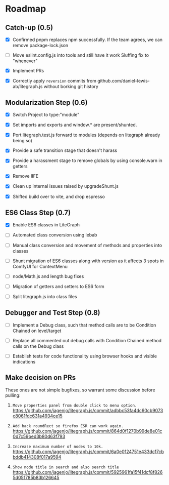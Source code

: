 
# Roadmap

## Catch-up (0.5)

- [x] Confirmed pnpm replaces npm successfully.  If the team agrees, we can remove package-lock.json

- [ ] Move eslint.config.js into tools and still have it work
    Sluffing fix to "whenever"

- [x] Implement PRs

- [x] Correctly apply `reversion` commits from github.com/daniel-lewis-ab/litegraph.js without borking git history

## Modularization Step (0.6)

- [x] Switch Project to type:"module"

- [x] Set imports and exports and window.* are present/shunted.

- [x] Port litegraph.test.js forward to modules (depends on litegraph already being so)

- [x] Provide a safe transition stage that doesn't harass

- [x] Provide a harassment stage to remove globals by using console.warn in getters

- [x] Remove IIFE

- [x] Clean up internal issues raised by upgradeShunt.js

- [x] Shifted build over to vite, and drop espresso

## ES6 Class Step (0.7)

- [x] Enable ES6 classes in LiteGraph

- [ ] Automated class conversion using lebab

- [ ] Manual class conversion and movement of methods and properties into classes

- [ ] Shunt migration of ES6 classes along with version as it affects 3 spots in ComfyUI for ContextMenu

- [ ] node/Math.js and length bug fixes

- [ ] Migration of getters and setters to ES6 form

- [ ] Split litegraph.js into class files

## Debugger and Test Step (0.8)

- [ ] Implement a Debug class, such that method calls are to be Condition Chained on level/target

- [ ] Replace all commented out debug calls with Condition Chained method calls on the Debug class

- [ ] Establish tests for code functionality using browser hooks and visible indications

## Make decision on PRs

These ones are not simple bugfixes, so warrant some discussion before pulling:

1. `Move properties panel from double click to menu option.` https://github.com/jagenjo/litegraph.js/commit/adbbc53fa4dc60cb9073c8061fdc631a4934ce15

2. `Add back roundRect so firefox ESR can work again.` https://github.com/jagenjo/litegraph.js/commit/864d0f1270b99de8e01c0d7c59bed3b80d63f793

3. `Increase maximum number of nodes to 10k.`
https://github.com/jagenjo/litegraph.js/commit/6a0e0124751e433dc17cbbddb414308f017a9594

4. `Show node title in search and also search title`
https://github.com/jagenjo/litegraph.js/commit/5925961fa15f41dcf8f8265d051785b83b126645

